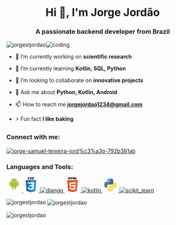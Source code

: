<h1 align="center">Hi 👋, I'm Jorge Jordão</h1>
<h3 align="center">A passionate backend developer from Brazil</h3>
<img align = "right" alt="coding" width = "400" src="https://i0.wp.com/www.sciencenews.org/wp-content/uploads/2023/04/040823_chatgpt_feat.gif?fit=1024%2C576&ssl=1">

<p align="left"> <img src="https://komarev.com/ghpvc/?username=jorgestjordao&label=Profile%20views&color=0e75b6&style=flat" alt="jorgestjordao" /> </p>

- 🔭 I’m currently working on **scientific research**

- 🌱 I’m currently learning **Kotlin, SQL, Python**

- 👯 I’m looking to collaborate on **innovative projects**

- 💬 Ask me about **Python, Kotlin, Android**

- 📫 How to reach me **jorgejordao1234@gmail.com**

- ⚡ Fun fact **I like baking**

<h3 align="left">Connect with me:</h3>
<p align="left">
<a href="https://linkedin.com/in/jorge-samuel-teixeira-jord%c3%a3o-792b381ab" target="blank"><img align="center" src="https://raw.githubusercontent.com/rahuldkjain/github-profile-readme-generator/master/src/images/icons/Social/linked-in-alt.svg" alt="jorge-samuel-teixeira-jord%c3%a3o-792b381ab" height="30" width="40" /></a>
</p>

<h3 align="left">Languages and Tools:</h3>
<p align="left"> <a href="https://developer.android.com" target="_blank" rel="noreferrer"> <img src="https://raw.githubusercontent.com/devicons/devicon/master/icons/android/android-original-wordmark.svg" alt="android" width="40" height="40"/> </a> <a href="https://www.w3schools.com/css/" target="_blank" rel="noreferrer"> <img src="https://raw.githubusercontent.com/devicons/devicon/master/icons/css3/css3-original-wordmark.svg" alt="css3" width="40" height="40"/> </a> <a href="https://www.djangoproject.com/" target="_blank" rel="noreferrer"> <img src="https://cdn.worldvectorlogo.com/logos/django.svg" alt="django" width="40" height="40"/> </a> <a href="https://www.w3.org/html/" target="_blank" rel="noreferrer"> <img src="https://raw.githubusercontent.com/devicons/devicon/master/icons/html5/html5-original-wordmark.svg" alt="html5" width="40" height="40"/> </a> <a href="https://kotlinlang.org" target="_blank" rel="noreferrer"> <img src="https://www.vectorlogo.zone/logos/kotlinlang/kotlinlang-icon.svg" alt="kotlin" width="40" height="40"/> </a> <a href="https://www.python.org" target="_blank" rel="noreferrer"> <img src="https://raw.githubusercontent.com/devicons/devicon/master/icons/python/python-original.svg" alt="python" width="40" height="40"/> </a> <a href="https://scikit-learn.org/" target="_blank" rel="noreferrer"> <img src="https://upload.wikimedia.org/wikipedia/commons/0/05/Scikit_learn_logo_small.svg" alt="scikit_learn" width="40" height="40"/> </a> </p>

<p><img align="left" src="https://github-readme-stats.vercel.app/api/top-langs?username=jorgestjordao&show_icons=true&locale=en&layout=compact" alt="jorgestjordao" /></p>

<p>&nbsp;<img align="center" src="https://github-readme-stats.vercel.app/api?username=jorgestjordao&show_icons=true&locale=en" alt="jorgestjordao" /></p>

<p><img align="center" src="https://github-readme-streak-stats.herokuapp.com/?user=jorgestjordao&" alt="jorgestjordao" /></p>
